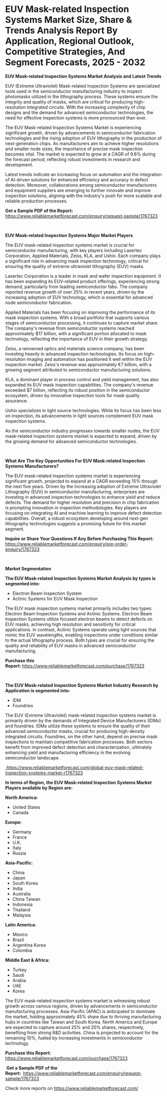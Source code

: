 <p><h1>EUV Mask-related Inspection Systems Market Size, Share & Trends Analysis Report By Application, Regional Outlook, Competitive Strategies, And Segment Forecasts, 2025 - 2032</h1></p><p><strong>EUV Mask-related Inspection Systems Market Analysis and Latest Trends</strong></p>
<p><p>EUV (Extreme Ultraviolet) Mask-related Inspection Systems are specialized tools used in the semiconductor manufacturing industry to inspect photomasks utilized in the lithography process. These systems ensure the integrity and quality of masks, which are critical for producing high-resolution integrated circuits. With the increasing complexity of chip designs and the demand for advanced semiconductor technologies, the need for effective inspection systems is more pronounced than ever.</p><p>The EUV Mask-related Inspection Systems Market is experiencing significant growth, driven by advancements in semiconductor fabrication technologies and the rising adoption of EUV lithography in the production of next-generation chips. As manufacturers aim to achieve higher resolutions and smaller node sizes, the importance of precise mask inspection becomes vital. The market is expected to grow at a CAGR of 9.6% during the forecast period, reflecting robust investments in research and development.</p><p>Latest trends indicate an increasing focus on automation and the integration of AI-driven solutions for enhanced efficiency and accuracy in defect detection. Moreover, collaborations among semiconductor manufacturers and equipment suppliers are emerging to further innovate and improve inspection solutions, aligning with the industry's push for more scalable and reliable production processes.</p></p>
<p><strong>Get a Sample PDF of the Report:&nbsp;</strong> <a href="https://www.reliablemarketforecast.com/enquiry/request-sample/1767323?utm_campaign=2456&utm_medium=2&utm_source=Github&utm_content=ia&utm_term=11042025&utm_id=euv-mask-related-inspection-systems">https://www.reliablemarketforecast.com/enquiry/request-sample/1767323</a></p>
<p>&nbsp;</p>
<p><strong>EUV Mask-related Inspection Systems Major Market Players</strong></p>
<p><p>The EUV mask-related inspection systems market is crucial for semiconductor manufacturing, with key players including Lasertec Corporation, Applied Materials, Zeiss, KLA, and Ushio. Each company plays a significant role in advancing mask inspection technology, critical for ensuring the quality of extreme ultraviolet lithography (EUV) masks.</p><p>Lasertec Corporation is a leader in mask and wafer inspection equipment. It has been expanding its EUV-related product offerings, experiencing strong demand, particularly from leading semiconductor fabs. The company reported revenue growth of over 25% in recent years, driven by the increasing adoption of EUV technology, which is essential for advanced node semiconductor fabrication.</p><p>Applied Materials has been focusing on improving the performance of its mask inspection systems. With a broad portfolio that supports various stages of semiconductor processing, it continues to capture market share. The company's revenue from semiconductor systems reached approximately $17 billion, with a significant portion allocated to mask technology, reflecting the importance of EUV in their growth strategy.</p><p>Zeiss, a renowned optics and materials science company, has been investing heavily in advanced inspection technologies. Its focus on high-resolution imaging and automation has positioned it well within the EUV inspection market. Zeiss's revenue was approximately €7 billion, with a growing segment attributed to semiconductor manufacturing solutions.</p><p>KLA, a dominant player in process control and yield management, has also expanded its EUV mask inspection capabilities. The company's revenue exceeded $7 billion, reflecting its robust position in the semiconductor ecosystem, driven by innovative inspection tools for mask quality assurance.</p><p>Ushio specializes in light source technologies. While its focus has been less on inspection, its advancements in light sources complement EUV mask inspection systems.</p><p>As the semiconductor industry progresses towards smaller nodes, the EUV mask-related inspection systems market is expected to expand, driven by the growing demand for advanced semiconductor technologies.</p></p>
<p>&nbsp;</p>
<p><strong>What Are The Key Opportunities For EUV Mask-related Inspection Systems Manufacturers?</strong></p>
<p><p>The EUV mask-related inspection systems market is experiencing significant growth, projected to expand at a CAGR exceeding 15% through the next five years. Driven by the increasing adoption of Extreme Ultraviolet Lithography (EUV) in semiconductor manufacturing, enterprises are investing in advanced inspection technologies to enhance yield and reduce defects. The demand for higher resolution and precision in chip fabrication is prompting innovation in inspection methodologies. Key players are focusing on integrating AI and machine learning to improve defect detection capabilities. Overall, a robust ecosystem developing around next-gen lithography technologies suggests a promising future for this market segment.</p></p>
<p><strong>Inquire or Share Your Questions If Any Before Purchasing This Report:</strong> <a href="https://www.reliablemarketforecast.com/enquiry/pre-order-enquiry/1767323?utm_campaign=2456&utm_medium=2&utm_source=Github&utm_content=ia&utm_term=11042025&utm_id=euv-mask-related-inspection-systems">https://www.reliablemarketforecast.com/enquiry/pre-order-enquiry/1767323</a></p>
<p>&nbsp;</p>
<p><strong>Market Segmentation</strong></p>
<p><strong>The EUV Mask-related Inspection Systems Market Analysis by types is segmented into:</strong></p>
<p><ul><li>Electron Beam Inspection System</li><li>Actinic Systems for EUV Mask Inspection</li></ul></p>
<p><p>The EUV mask inspection systems market primarily includes two types: Electron Beam Inspection Systems and Actinic Systems. Electron Beam Inspection Systems utilize focused electron beams to detect defects on EUV masks, achieving high resolution and sensitivity for critical applications. In contrast, Actinic Systems operate using light sources that mimic the EUV wavelengths, enabling inspections under conditions similar to the actual lithography process. Both types are crucial for ensuring the quality and reliability of EUV masks in advanced semiconductor manufacturing.</p></p>
<p><strong>Purchase this Report:&nbsp;</strong><a href="https://www.reliablemarketforecast.com/purchase/1767323?utm_campaign=2456&utm_medium=2&utm_source=Github&utm_content=ia&utm_term=11042025&utm_id=euv-mask-related-inspection-systems">https://www.reliablemarketforecast.com/purchase/1767323</a></p>
<p>&nbsp;</p>
<p><strong>The EUV Mask-related Inspection Systems Market Industry Research by Application is segmented into:</strong></p>
<p><ul><li>IDM</li><li>Foundries</li></ul></p>
<p><p>The EUV (Extreme Ultraviolet) mask-related inspection systems market is primarily driven by the demands of Integrated Device Manufacturers (IDMs) and foundries. IDMs utilize these systems to ensure the quality of their advanced semiconductor masks, crucial for producing high-density integrated circuits. Foundries, on the other hand, depend on precise mask inspections to maintain competitive fabrication processes. Both sectors benefit from improved defect detection and characterization, ultimately enhancing yield and manufacturing efficiency in the evolving semiconductor landscape.</p></p>
<p><a href="https://www.reliablemarketforecast.com/global-euv-mask-related-inspection-systems-market-r1767323?utm_campaign=2456&utm_medium=2&utm_source=Github&utm_content=ia&utm_term=11042025&utm_id=euv-mask-related-inspection-systems">&nbsp;https://www.reliablemarketforecast.com/global-euv-mask-related-inspection-systems-market-r1767323</a></p>
<p><strong>In terms of Region, the EUV Mask-related Inspection Systems Market Players available by Region are:</strong></p>
<p>
    <p> <strong> North America: </strong>
        <ul>
            <li>United States</li>
            <li>Canada</li>
        </ul>
        </p> 
    <p> <strong> Europe: </strong>
        <ul>
            <li>Germany</li>
            <li>France</li>
            <li>U.K.</li>
            <li>Italy</li>
            <li>Russia</li>
        </ul>
        </p> 
    <p> <strong> Asia-Pacific: </strong>
        <ul>
            <li>China</li>
            <li>Japan</li>
            <li>South Korea</li>
            <li>India</li>
            <li>Australia</li>
            <li>China Taiwan</li>
            <li>Indonesia</li>
            <li>Thailand</li>
            <li>Malaysia</li>
        </ul>
        </p> 
    <p> <strong> Latin America: </strong>
        <ul>
            <li>Mexico</li>
            <li>Brazil</li>
            <li>Argentina Korea</li>
            <li>Colombia</li>
        </ul>
        </p> 
    <p> <strong> Middle East & Africa: </strong>
        <ul>
            <li>Turkey</li>
            <li>Saudi</li>
            <li>Arabia</li>
            <li>UAE</li>
            <li>Korea</li>
        </ul>
    </p>
    </p>
<p><p>The EUV mask-related inspection systems market is witnessing robust growth across various regions, driven by advancements in semiconductor manufacturing processes. Asia-Pacific (APAC) is anticipated to dominate the market, holding approximately 45% share due to thriving manufacturing hubs in countries like Taiwan and South Korea. North America and Europe are expected to capture around 25% and 20% shares, respectively, benefiting from strong R&D activities. China is projected to account for the remaining 10%, fueled by increasing investments in semiconductor technology.</p></p>
<p><strong>Purchase this Report: </strong><a href="https://www.reliablemarketforecast.com/purchase/1767323?utm_campaign=2456&utm_medium=2&utm_source=Github&utm_content=ia&utm_term=11042025&utm_id=euv-mask-related-inspection-systems">https://www.reliablemarketforecast.com/purchase/1767323</a></p>
<p>&nbsp;<strong>Get a Sample PDF of the Report:&nbsp;&nbsp;</strong><a href="https://www.reliablemarketforecast.com/enquiry/request-sample/1767323?utm_campaign=2456&utm_medium=2&utm_source=Github&utm_content=ia&utm_term=11042025&utm_id=euv-mask-related-inspection-systems">https://www.reliablemarketforecast.com/enquiry/request-sample/1767323</a></p>
<p><strong></strong></p>
<p>Check more reports on <a href="https://www.reliablemarketforecast.com/?utm_campaign=2456&utm_medium=2&utm_source=Github&utm_content=ia&utm_term=11042025&utm_id=euv-mask-related-inspection-systems">https://www.reliablemarketforecast.com/</a></p>